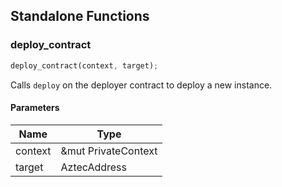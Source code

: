 ## Standalone Functions

### deploy_contract

```rust
deploy_contract(context, target);
```

Calls `deploy` on the deployer contract to deploy a new instance.

#### Parameters
| Name | Type |
| --- | --- |
| context | &mut PrivateContext |
| target | AztecAddress |

